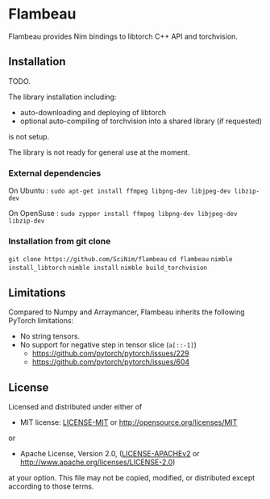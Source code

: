 # Flambeau

Flambeau provides Nim bindings to libtorch C++ API and torchvision.

## Installation

TODO.

The library installation including:
- auto-downloading and deploying of libtorch
- optional auto-compiling of torchvision into a shared library (if requested)

is not setup.

The library is not ready for general use at the moment.

### External dependencies

On Ubuntu :
``sudo apt-get install ffmpeg libpng-dev libjpeg-dev libzip-dev``

On OpenSuse :
``sudo zypper install ffmpeg libpng-dev libjpeg-dev libzip-dev``

### Installation from git clone

``git clone https://github.com/SciNim/flambeau``
``cd flambeau``
``nimble install_libtorch``
``nimble install``
``nimble build_torchvision``

## Limitations

Compared to Numpy and Arraymancer, Flambeau inherits the following PyTorch limitations:
- No string tensors.
- No support for negative step in tensor slice (`a[::-1]`)
  - https://github.com/pytorch/pytorch/issues/229
  - https://github.com/pytorch/pytorch/issues/604

## License

Licensed and distributed under either of

* MIT license: [LICENSE-MIT](LICENSE-MIT) or http://opensource.org/licenses/MIT

or

* Apache License, Version 2.0, ([LICENSE-APACHEv2](LICENSE-APACHEv2) or http://www.apache.org/licenses/LICENSE-2.0)

at your option. This file may not be copied, modified, or distributed except according to those terms.
